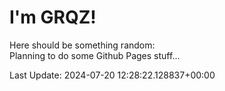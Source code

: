 # I'm GRQZ!
Here should be something random:  
Planning to do some Github Pages stuff...


Last Update: 2024-07-20 12:28:22.128837+00:00
